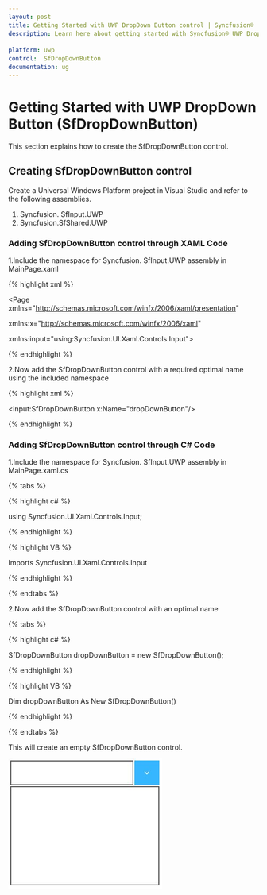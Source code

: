 ```yaml
---
layout: post
title: Getting Started with UWP DropDown Button control | Syncfusion®
description: Learn here about getting started with Syncfusion® UWP DropDown Button (SfDropDownButton) control, its elements and more.

platform: uwp
control:  SfDropDownButton
documentation: ug
---
```

# Getting Started with UWP DropDown Button (SfDropDownButton)

This section explains how to create the SfDropDownButton control.

## Creating SfDropDownButton control

Create a Universal Windows Platform project in Visual Studio and refer to the following assemblies.

1. Syncfusion. SfInput.UWP
2. Syncfusion.SfShared.UWP



###  Adding SfDropDownButton control through XAML Code



1.Include the namespace for Syncfusion. SfInput.UWP assembly in MainPage.xaml

{% highlight xml %}

<Page xmlns="http://schemas.microsoft.com/winfx/2006/xaml/presentation"

xmlns:x="http://schemas.microsoft.com/winfx/2006/xaml"

xmlns:input="using:Syncfusion.UI.Xaml.Controls.Input">


{% endhighlight %}


2.Now add the SfDropDownButton control with a required optimal name using the included namespace

{% highlight xml %}

<input:SfDropDownButton x:Name="dropDownButton"/>

{% endhighlight %}

### Adding SfDropDownButton control through C# Code

1.Include the namespace for Syncfusion. SfInput.UWP assembly in MainPage.xaml.cs

{% tabs %}

{% highlight c# %}

using Syncfusion.UI.Xaml.Controls.Input;

{% endhighlight %}

{% highlight VB %}

Imports Syncfusion.UI.Xaml.Controls.Input

{% endhighlight %}

{% endtabs %}

2.Now add the SfDropDownButton control with an optimal name 

{% tabs %}

{% highlight c# %}

SfDropDownButton dropDownButton = new SfDropDownButton();

{% endhighlight %}

{% highlight VB %}

Dim dropDownButton As New SfDropDownButton()

{% endhighlight %}

{% endtabs %}

This will create an empty SfDropDownButton control.

![SfDropDownButton control](Getting-Started_images/Getting-Started_img1.jpeg)


